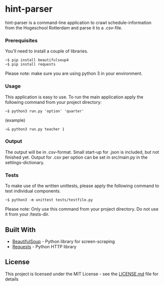 # hint-parser

hint-parser is a command-line application to crawl schedule-information from the Hogeschool Rotterdam and parse it to a .csv-file.

### Prerequisites

You'll need to install a couple of libraries.

```
~$ pip install beautifulsoup4
~$ pip install requests
```

Please note: make sure you are using python 3 in your environment.

### Usage

This application is easy to use. To run the main application apply the following command from your project directory:

```
~$ python3 run.py 'option' 'quarter'
```
(example)
```
~& python3 run.py teacher 1
```

### Output

The output will be in .csv-format. Small start-up for .json is included, but not finished yet.
Output for .csv per option can be set in src/main.py in the settings-dictionary.

### Tests

To make use of the written unittests, please apply the following command to test individual components.

```
~$ python3 -m unittest tests/testfile.py
```

Please note: Only use this command from your project directory. Do not use it from your /tests-dir.

## Built With

* [BeautifulSoup](https://www.crummy.com/software/BeautifulSoup/) - Python library for screen-scraping
* [Requests](https://maven.apache.org/) - Python HTTP library 

## License

This project is licensed under the MIT License - see the [LICENSE.md](https://github.com/Bolinooo/hint-parser/blob/master/LICENSE) file for details
